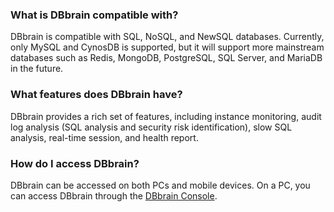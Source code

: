 ### What is DBbrain compatible with?
DBbrain is compatible with SQL, NoSQL, and NewSQL databases. Currently, only MySQL and CynosDB is supported, but it will support more mainstream databases such as Redis, MongoDB, PostgreSQL, SQL Server, and MariaDB in the future.

### What features does DBbrain have?
DBbrain provides a rich set of features, including instance monitoring, audit log analysis (SQL analysis and security risk identification), slow SQL analysis, real-time session, and health report.

### How do I access DBbrain?
DBbrain can be accessed on both PCs and mobile devices. On a PC, you can access DBbrain through the [DBbrain Console](https://console.cloud.tencent.com/cdb).
